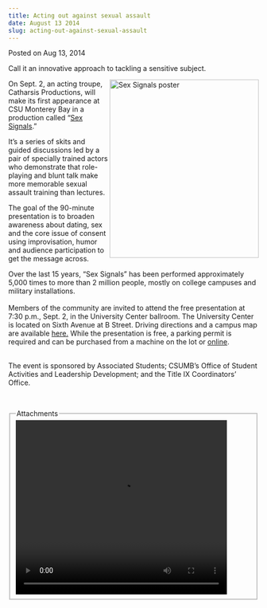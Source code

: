 ```yaml
---
title: Acting out against sexual assault
date: August 13 2014
slug: acting-out-against-sexual-assault
---
```


 



<span class="date">Posted on Aug 13, 2014    </span>
<p>Call it an innovative approach to tackling a sensitive
subject.</p>
<p><img alt="Sex Signals poster" src="https://news.csumb.edu/sites/default/files/65/attachments/news/images/sex_signals_3.png" style="width:300px; height:358px; float:right">On Sept. 2, an
acting troupe, Catharsis Productions, will make its first
appearance at CSU Monterey Bay in a production called &#x201C;<a href="https://www.catharsisproductions.com/sexsignals.php" rel="nofollow">Sex Signals</a>.&#x201D;</img></p>
<p>It&#x2019;s a series of skits and guided discussions led by a pair of
specially trained actors who demonstrate that role-playing and
blunt talk make more memorable sexual assault training than
lectures.</p>
<p>The goal of the 90-minute presentation is to broaden awareness
about dating, sex and the core issue of consent using
improvisation, humor and audience participation to get the message
across.</p>
<p>Over the last 15 years, &#x201C;Sex Signals&#x201D; has been performed
approximately 5,000 times to more than 2 million people, mostly on
college campuses and military installations.<br>
<br>
Members of the community are invited to attend the free
presentation at 7:30 p.m., Sept. 2, in the University Center
ballroom. The University Center is located on Sixth Avenue at B
Street. Driving directions and a campus map are available <a href="https://csumb.edu/maps" rel="nofollow">here.</a>&#xA0;While the
presentation is free, a parking permit is required and can be
purchased from a machine on the lot or <a href="https://parking.csumb.edu/buy-permit" rel="nofollow">online</a>.</br></br></p>
<p>The event is sponsored by Associated Students; CSUMB&#x2019;s Office of
Student Activities and Leadership Development; and the Title IX
Coordinators&#x2019; Office.</p>
<p>&#xA0;</p>
<fieldset class="fieldgroup group-attachments">
<legend>Attachments</legend>
<div class="field field-type-emvideo field-field-attach-video">
<div class="field-items">
<div class="field-item odd">
<div class="emvideo emvideo-video emvideo-youtube">
<div class="emfield-emvideo emfield-emvideo-youtube">
<div id="emvideo-youtube-flash-wrapper-1">
<!--<object type="application/x-shockwave-flash" height="350" width="425" data="https://www.youtube.com/v/KAx9klHZ02c&amp;rel=0&amp;enablejsapi=1&amp;playerapiid=ytplayer&amp;fs=1" id="emvideo-youtube-flash-1">
          <param name="movie" value="https://www.youtube.com/v/KAx9klHZ02c&amp;rel=0&amp;enablejsapi=1&amp;playerapiid=ytplayer&amp;fs=1" />
          <param name="allowScriptAccess" value="sameDomain"/>
          <param name="quality" value="best"/>
          <param name="allowFullScreen" value="true"/>
          <param name="bgcolor" value="#FFFFFF"/>
          <param name="scale" value="noScale"/>
          <param name="salign" value="TL"/>
          <param name="FlashVars" value="playerMode=embedded" />
          <param name="wmode" value="transparent" />
        </object>-->
<video controls="" width="425" height="350">
<source src="https://r4---sn-o097znez.googlevideo.com/videoplayback?ratebypass=yes&amp;ms=au&amp;fexp=900718,907263,916104,923368,927622,929821,930676,936121,9406392,941004,943917,947225,948124,952302,952605,952901,955301,957103,957105,957201,959701&amp;initcwndbps=4250000&amp;source=youtube&amp;sver=3&amp;mv=m&amp;dur=367.502&amp;sparams=dur,id,initcwndbps,ip,ipbits,itag,mm,ms,mv,pl,ratebypass,source,upn,expire&amp;pl=23&amp;itag=18&amp;key=yt5&amp;ip=198.189.249.65&amp;signature=D43973DBC124809092C81AD1073DE422AF590A4C.B106B137EC1CFFBEB48190BA995D02EAA2773DB8&amp;upn=MkMobNSkKp0&amp;ipbits=0&amp;id=o-ALxnDTOJnbVcE1iN0H3QlattbKNsq-YcrSaBMP8ABYau&amp;expire=1422341687&amp;mm=31&amp;mt=1422320068&amp;name=KAx9klHZ02c" type="video/mp4"/></video></div>
</div>
</div>
</div>
</div>
</div>
</fieldset>





```
